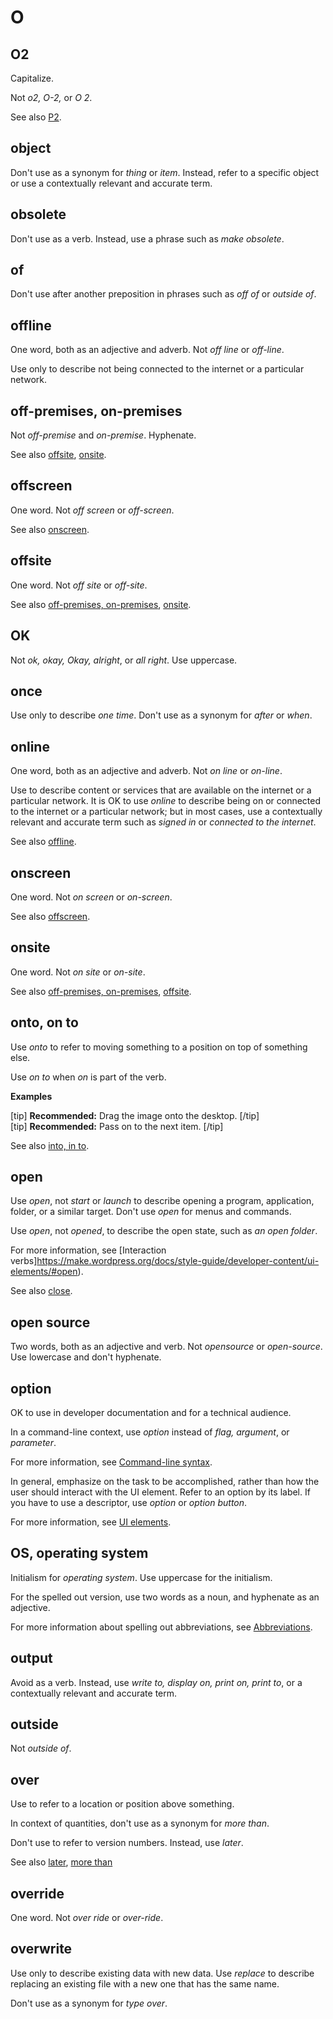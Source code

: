 # O

## O2

Capitalize.

Not *o2, O-2,* or *O 2*.

See also [P2](https://make.wordpress.org/docs/style-guide/word-list/p/#p2).

## object

Don't use as a synonym for *thing* or *item*. Instead, refer to a specific object or use a contextually relevant and accurate term.

## obsolete

Don't use as a verb. Instead, use a phrase such as *make obsolete*.

## of

Don't use after another preposition in phrases such as *off of* or *outside of*.

## offline

One word, both as an adjective and adverb. Not *off line* or *off-line*.

Use only to describe not being connected to the internet or a particular network.

## off-premises, on-premises

Not *off-premise* and *on-premise*. Hyphenate.

See also [offsite](#offsite), [onsite](#onsite).

## offscreen

One word. Not *off screen* or *off-screen*.

See also [onscreen](#onscreen).

## offsite

One word. Not *off site* or *off-site*.

See also [off-premises, on-premises](#off-premises-on-premises), [onsite](#onsite).

## OK

Not *ok, okay, Okay, alright*, or *all right*. Use uppercase.

## once

Use only to describe *one time*. Don't use as a synonym for *after* or *when*.

## online

One word, both as an adjective and adverb. Not *on line* or *on-line*.

Use to describe content or services that are available on the internet or a particular network. It is OK to use *online* to describe being on or connected to the internet or a particular network; but in most cases, use a contextually relevant and accurate term such as *signed in* or *connected to the internet*.

See also [offline](#offline).

## onscreen

One word. Not *on screen* or *on-screen*.

See also [offscreen](#offscreen).

## onsite

One word. Not *on site* or *on-site*.

See also [off-premises, on-premises](#off-premises-on-premises), [offsite](#offsite).

## onto, on to

Use *onto* to refer to moving something to a position on top of something else.

Use *on to* when *on* is part of the verb.

**Examples**  

[tip] **Recommended:** Drag the image onto the desktop. [/tip]  
[tip] **Recommended:** Pass on to the next item. [/tip]  

See also [into, in to](https://make.wordpress.org/docs/style-guide/word-list/i/#into-in-to).

## open

Use *open*, not *start* or *launch* to describe opening a program, application, folder, or a similar target. Don't use *open* for menus and commands.

Use *open*, not *opened*, to describe the open state, such as *an open folder*.

For more information, see [Interaction verbs]https://make.wordpress.org/docs/style-guide/developer-content/ui-elements/#open).

See also [close](https://make.wordpress.org/docs/style-guide/word-list/c/#close).

## open source

Two words, both as an adjective and verb. Not *opensource* or *open-source*. Use lowercase and don't hyphenate.

## option

OK to use in developer documentation and for a technical audience.

In a command-line context, use *option* instead of *flag, argument*, or *parameter*.

For more information, see [Command-line syntax](https://make.wordpress.org/docs/style-guide/developer-content/command-line-syntax/).

In general, emphasize on the task to be accomplished, rather than how the user should interact with the UI element. Refer to an option by its label. If you have to use a descriptor, use *option* or *option button*.

For more information, see [UI elements](https://make.wordpress.org/docs/style-guide/developer-content/ui-elements/).

## OS, operating system

Initialism for *operating system*. Use uppercase for the initialism.

For the spelled out version, use two words as a noun, and hyphenate as an adjective.

For more information about spelling out abbreviations, see [Abbreviations](https://make.wordpress.org/docs/style-guide/language-grammar/abbreviations/).

## output

Avoid as a verb. Instead, use *write to, display on, print on, print to*, or a contextually relevant and accurate term.

## outside

Not *outside of*.

## over

Use to refer to a location or position above something.

In context of quantities, don't use as a synonym for *more than*.

Don't use to refer to version numbers. Instead, use *later*.

See also [later](https://make.wordpress.org/docs/style-guide/word-list/l/#later), [more than](https://make.wordpress.org/docs/style-guide/word-list/m/#more-than)

## ⁠override

One word. Not *over ride* or *over-ride*.

## overwrite

Use only to describe existing data with new data. Use *replace* to describe replacing an existing file with a new one that has the same name.

Don't use as a synonym for *type over*.
